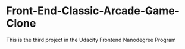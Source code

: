 # Front-End-Classic-Arcade-Game-Clone
This is the third project in the Udacity Frontend Nanodegree Program
